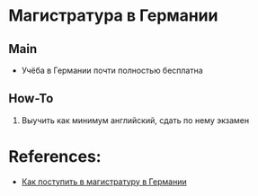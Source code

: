 # Магистратура в Германии
## Main
- Учёба в Германии почти полностью бесплатна

## How-To
1. Выучить как минимум английский, сдать по нему экзамен
# References:
-  [Как поступить в магистратуру в Германии](https://www.youtube.com/watch?v=O5LPDifmud0&t=43s)